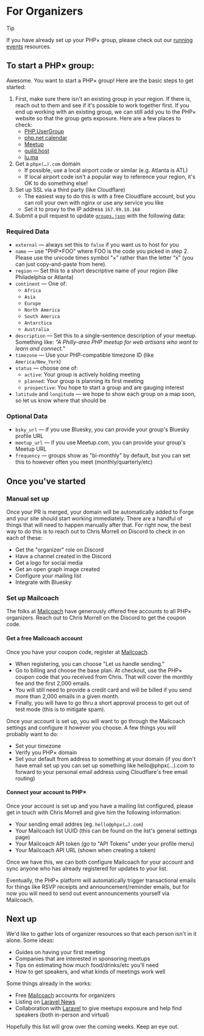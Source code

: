 # For Organizers

> [!tip]
> If you have already set up your PHP× group, please check out our
> [running events](/running-events) resources.

## To start a PHP× group:

Awesome. You want to start a PHP× group! Here are the basic steps to get started:

1. First, make sure there isn't an existing group in your region. If there is, reach out to them
   and see if it's possible to work together first. If you end up working with an existing group,
   we can still add you to the PHP× website so that the group gets exposure. Here are a few places to check:
    - [PHP.UserGroup](https://php.ug/)
    - [php.net calendar](https://www.php.net/cal.php)
    - [Meetup](https://www.meetup.com/)
    - [guild.host](https://guild.host/guilds)
    - [lu.ma](https://lu.ma/discover)
2. Get a `phpx(…).com` domain
    - If possible, use a local airport code or similar (e.g. Atlanta is ATL)
    - If local airport code isn't a popular way to reference your region, it's OK to do something else!
3. Set up SSL via a third party (like Cloudflare)
    - The easiest way to do this is with a free Cloudflare account, but you can roll your own with nginx or use any service you like
    - Set it to proxy to the IP address `167.99.10.168`
4. Submit a pull request to update [`groups.json`](https://github.com/phpx-foundation/website/blob/main/groups.json)
   with the following data:

### Required Data

- `external` — always set this to `false` if you want us to host for you
- `name` — use "PHP×FOO" where FOO is the code you picked in step 2. Please use the unicode times symbol “×” rather than the letter “x” (you can just copy-and-paste from here).
- `region` — Set this to a short descriptive name of your region (like Philadelphia or Atlanta)
- `continent` — One of:
    - `Africa`
    - `Asia`
    - `Europe`
    - `North America`
    - `South America`
    - `Antarctica`
    - `Australia`
- `description` — Set this to a single-sentence description of your meetup. Something like: _"A Philly-area PHP meetup for web artisans who want to learn and connect."_
- `timezone` — Use your PHP-compatible timezone ID (like `America/New_York`)
- `status` — choose one of:
    - `active`: Your group is actively holding meeting
    - `planned`: Your group is planning its first meeting
    - `prospective`: You hope to start a group and are gauging interest
- `latitude` and `longitude` — we hope to show each group on a map soon, so let us know where that should be

### Optional Data

- `bsky_url` — if you use Bluesky, you can provide your group's Bluesky profile URL
- `meetup_url` — if you use Meetup.com, you can provide your group's Meetup URL
- `frequency` — groups show as "bi-monthly" by default, but you can set this to however often you meet (monthly/quarterly/etc)

## Once you've started

### Manual set up

Once your PR is merged, your domain will be automatically added to Forge and your
site should start working immediately. There are a handful of things that will
need to happen manually after that. For right now, the best way to do this is to
reach out to Chris Morrell on Discord to check in on each of these:

- Get the "organizer" role on Discord
- Have a channel created in the Discord
- Get a logo for social media
- Get an open graph image created
- Configure your mailing list
- Integrate with Bluesky

### Set up Mailcoach

The folks at [Mailcoach](https://www.mailcoach.app/) have generously offered free accounts to all
PHP× organizers. Reach out to Chris Morrell on the Discord to get the coupon code.

#### Get a free Mailcoach account

Once you have your coupon code, register at [Mailcoach](https://www.mailcoach.app/).

- When registering, you can choose "Let us handle sending."
- Go to billing and choose the base plan. At checkout, use the PHP× coupon code that you received
  from Chris. That will cover the monthly fee and the first 2,000 emails.
- You will still need to provide a credit card and will be billed if you send more than 2,000
  emails in a given month.
- Finally, you will have to go thru a short approval process to get out of test mode (this is
  to mitigate spam).

Once your account is set up, you will want to go through the Mailcoach settings and configure it
however you choose. A few things you will probably want to do:

- Set your timezone
- Verify you PHP× domain
- Set your default from address to something at your domain (if you don't have email set up
  you can set up something like hello@phpx(…).com to forward to your personal email address
  using Cloudflare's free email routing)

#### Connect your account to PHP×

Once your account is set up and you have a mailing list configured, please get in touch
with Chris Morrell and give him the following information:

- Your sending email addres (eg. `hello@phpx(…).com`)
- Your Mailcoach list UUID (this can be found on the list's general settings page)
- Your Mailcoach API token (go to "API Tokens" under your profile menu)
- Your Mailcoach API URL (shown when creating a token)

Once we have this, we can both configure Mailcoach for your account and sync anyone
who has already registered for updates to your list.

Eventually, the PHP× platform will automatically trigger transactional emails for things
like RSVP receipts and announcement/reminder emails, but for now you will need to send
out event announcements yourself via Mailcoach.

## Next up

We'd like to gather lots of organizer resources so that each person isn't in it alone. Some ideas:

- Guides on having your first meeting
- Companies that are interested in sponsoring meetups
- Tips on estimating how much food/drinks/etc you'll need
- How to get speakers, and what kinds of meetings work well

Some things already in the works:

- Free [Mailcoach](https://www.mailcoach.app/) accounts for organizers
- Listing on [Laravel News](https://laravel-news.com/events)
- Collaboration with [Laravel](https://laravel.com/) to give meetups exposure and help find speakers (both in-person and virtual)

Hopefully this list will grow over the coming weeks. Keep an eye out.

<!--
## Set up Bluesky

- Create bluesky account
- Verify domain as handle
- Create an app password for PHP×
- Provide DID and app password to us
-->
